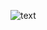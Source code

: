 ![text](https://user-images.githubusercontent.com/9192815/161419760-1d5a7e08-ba95-4a8a-8223-ca238aa8aaf0.gif)
